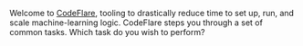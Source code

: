 Welcome to
[CodeFlare](https://research.ibm.com/blog/codeflare-ml-experiments),
tooling to drastically reduce time to set up, run, and scale
machine-learning logic. CodeFlare steps you through a set of common
tasks. Which task do you wish to perform?
